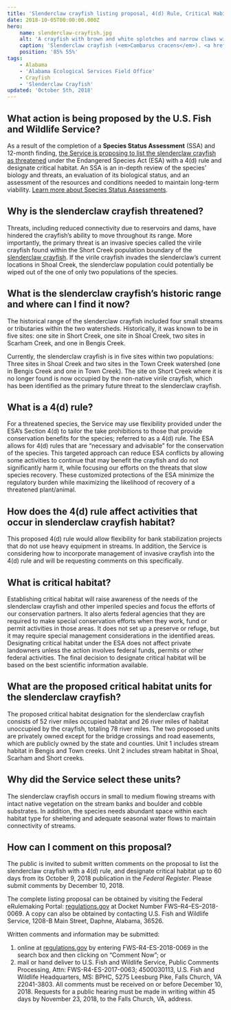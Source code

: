 ```yaml
---
title: 'Slenderclaw crayfish listing proposal, 4(d) Rule, Critical Habitat'
date: 2018-10-05T00:00:00.000Z
hero:
    name: slenderclaw-crayfish.jpg
    alt: 'A crayfish with brown and white splotches and narrow claws with deep red tips'
    caption: 'Slenderclaw crayfish (<em>Cambarus cracens</em>). <a href="https://www.biologicaldiversity.org/resourcespace/pages/view.php?ref=10178&k=4716f82b5e&search=%21collection368&offset=0&order_by=relevance&sort=DESC&archive=0">Photo</a> © Guenter Schuster.'
    position: '85% 55%'
tags:
    - Alabama
    - 'Alabama Ecological Services Field Office'
    - Crayfish
    - 'Slenderclaw Crayfish'
updated: 'October 5th, 2018'
---
```


## What action is being proposed by the U.S. Fish and Wildlife Service?

As a result of the completion of a **Species Status Assessment** (SSA) and 12-month finding, [the Service is proposing to list the slenderclaw crayfish as threatened](/news/2018/10/service-proposes-to-list-rare-freshwater-crayfish-and-designate-critical-habitat/) under the Endangered Species Act (ESA) with a 4(d) rule and designate critical habitat. An SSA is an in-depth review of the species’ biology and threats, an evaluation of its biological status, and an assessment of the resources and conditions needed to maintain long-term viability.  [Learn more about Species Status Assessments](/endangered-species-act/species-status-assessments).

## Why is the slenderclaw crayfish threatened?

Threats, including reduced connectivity due to reservoirs and dams, have hindered the crayfish’s ability to move throughout its range. More importantly, the primary threat is an invasive species called the virile crayfish found within the Short Creek population boundary of the [slenderclaw crayfish](/wildlife/crustaceans/slenderclaw-crayfish).  If the virile crayfish invades the slenderclaw’s current locations in Shoal Creek, the slenderclaw population could potentially be wiped out of the one of only two populations of the species.

## What is the slenderclaw crayfish’s historic range and where can I find it now?

The historical range of the slenderclaw crayfish included four small streams or tributaries within the two watersheds.  Historically, it was known to be in five sites:  one site in Short Creek, one site in Shoal Creek, two sites in Scarham Creek, and one in Bengis Creek.  

Currently, the slenderclaw crayfish is in five sites within two populations:  Three sites in Shoal Creek and  two sites in the Town Creek watershed (one in Bengis Creek and one in Town Creek).  The site on Short Creek where it is no longer found is now occupied by the non-native virile crayfish, which has been identified as the primary future threat to the slenderclaw crayfish.

## What is a 4(d) rule?

For a threatened species, the Service may use flexibility provided under the ESA’s Section 4(d) to tailor the take prohibitions to those that provide conservation benefits for the species; referred to as a 4(d) rule.  The ESA allows for 4(d) rules that are “necessary and advisable” for the conservation of the species.  This targeted approach can reduce ESA conflicts by allowing some activities to continue that may benefit the crayfish and do not significantly harm it, while focusing our efforts on the threats that slow species recovery.  These customized protections of the ESA minimize the regulatory burden while maximizing the likelihood of recovery of a threatened plant/animal.

## How does the 4(d) rule affect activities that occur in slenderclaw crayfish habitat?

This proposed 4(d) rule would allow flexibility for bank stabilization projects that do not use heavy equipment in streams. In addition, the Service is considering how to incorporate management of invasive crayfish into the 4(d) rule and will be requesting comments on this specifically.

## What is critical habitat?

Establishing critical habitat will raise awareness of the needs of the slenderclaw crayfish and other imperiled species and focus the efforts of our conservation partners. It also alerts federal agencies that they are required to make special conservation efforts when they work, fund or permit activities in those areas. It does not set up a preserve or refuge, but it may require special management considerations in the identified areas. Designating critical habitat under the ESA does not affect private landowners unless the action involves federal funds, permits or other federal activities. The final decision to designate critical habitat will be based on the best scientific information available.

## What are the proposed critical habitat units for the slenderclaw crayfish?

The proposed critical habitat designation for the slenderclaw crayfish consists of 52 river miles occupied habitat and 26 river miles of habitat unoccupied by the crayfish, totaling 78 river miles.  The two proposed units are privately owned except for the bridge crossings and road easements, which are publicly owned by the state and counties.  Unit 1 includes stream habitat in Bengis and Town creeks.  Unit 2 includes stream habitat in Shoal, Scarham and Short creeks.

## Why did the Service select these units?

The slenderclaw crayfish occurs in small to medium flowing streams with intact native vegetation on the stream banks and boulder and cobble substrates.  In addition, the species needs abundant space within each habitat type for sheltering and adequate seasonal water flows to maintain connectivity of streams.  

## How can I comment on this proposal?

The public is invited to submit written comments on the proposal to list the slenderclaw crayfish with a 4(d) rule, and designate critical habitat up to 60 days from its October 9, 2018 publication in the *Federal Register*. Please submit comments by December 10, 2018.

The complete listing proposal can be obtained by visiting the Federal eRulemaking Portal: [regulations.gov](https://www.regulations.gov) at Docket Number FWS–R4–ES–2018-0069. A copy can also be obtained by contacting U.S. Fish and Wildlife Service, 1208-B Main Street, Daphne, Alabama, 36526.

Written comments and information may be submitted:

1. online at [regulations.gov](https://www.regulations.gov) by entering FWS-R4-ES-2018-0069 in the search box and then clicking on “Comment Now”; or
2. mail or hand deliver to U.S. Fish and Wildlife Service, Public Comments Processing, Attn: FWS-R4-ES-2017-0063; 4500030113, U.S. Fish and Wildlife Headquarters, MS: BPHC, 5275 Leesburg Pike, Falls Church, VA 22041-3803. All comments must be received on or before December 10, 2018. Requests for a public hearing must be made in writing within 45 days by November 23, 2018, to the Falls Church, VA, address.
